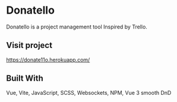 

# Donatello
Donatello is a project management tool Inspired by Trello.

## Visit project
https://donate11o.herokuapp.com/


## Built With
Vue,
Vite,
JavaScript,
SCSS,
Websockets,
NPM,
Vue 3 smooth DnD
